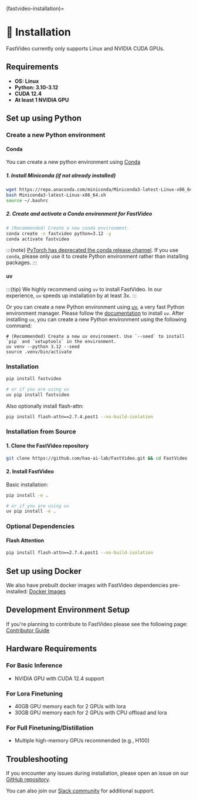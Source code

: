 (fastvideo-installation)=

# 🔧 Installation

FastVideo currently only supports Linux and NVIDIA CUDA GPUs.

## Requirements

- **OS: Linux**
- **Python: 3.10-3.12**
- **CUDA 12.4**
- **At least 1 NVIDIA GPU**

## Set up using Python
### Create a new Python environment

#### Conda
You can create a new python environment using [Conda](https://docs.conda.io/projects/conda/en/stable/user-guide/getting-started.html)
##### 1. Install Miniconda (if not already installed)

```bash
wget https://repo.anaconda.com/miniconda/Miniconda3-latest-Linux-x86_64.sh
bash Miniconda3-latest-Linux-x86_64.sh
source ~/.bashrc
```

##### 2. Create and activate a Conda environment for FastVideo

```bash
# (Recommended) Create a new conda environment.
conda create -n fastvideo python=3.12 -y
conda activate fastvideo
```

:::{note}
[PyTorch has deprecated the conda release channel](https://github.com/pytorch/pytorch/issues/138506). If you use `conda`, please only use it to create Python environment rather than installing packages.
:::

#### uv

:::{tip}
We highly recommend using `uv` to install FastVideo. In our experience, `uv` speeds up installation by at least 3x.
:::

Or you can create a new Python environment using [uv](https://docs.astral.sh/uv/), a very fast Python environment manager. Please follow the [documentation](https://docs.astral.sh/uv/#getting-started) to install `uv`. After installing `uv`, you can create a new Python environment using the following command:

```console
# (Recommended) Create a new uv environment. Use `--seed` to install `pip` and `setuptools` in the environment.
uv venv --python 3.12 --seed
source .venv/bin/activate
```

### Installation

```bash
pip install fastvideo

# or if you are using uv
uv pip install fastvideo
```

Also optionally install flash-attn:

```bash
pip install flash-attn==2.7.4.post1 --no-build-isolation
```

### Installation from Source

#### 1. Clone the FastVideo repository

```bash
git clone https://github.com/hao-ai-lab/FastVideo.git && cd FastVideo
```

#### 2. Install FastVideo

Basic installation:

```bash
pip install -e .

# or if you are using uv
uv pip install -e .
```

### Optional Dependencies

#### Flash Attention

```bash
pip install flash-attn==2.7.4.post1 --no-build-isolation
```

## Set up using Docker
We also have prebuilt docker images with FastVideo dependencies pre-installed:
[Docker Images](#docker)

## Development Environment Setup

If you're planning to contribute to FastVideo please see the following page:
[Contributor Guide](#developer-overview)

## Hardware Requirements

### For Basic Inference
- NVIDIA GPU with CUDA 12.4 support

### For Lora Finetuning
- 40GB GPU memory each for 2 GPUs with lora
- 30GB GPU memory each for 2 GPUs with CPU offload and lora

### For Full Finetuning/Distillation
- Multiple high-memory GPUs recommended (e.g., H100)

## Troubleshooting

If you encounter any issues during installation, please open an issue on our [GitHub repository](https://github.com/hao-ai-lab/FastVideo).

You can also join our [Slack community](https://join.slack.com/t/fastvideo/shared_invite/zt-38u6p1jqe-yDI1QJOCEnbtkLoaI5bjZQ) for additional support.
